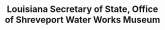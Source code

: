 ---
layout: repo
title: "Louisiana Secretary of State, Office of Shreveport Water Works Museum"
id: 25557
permalink: repos/25557/
---